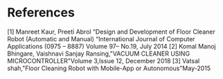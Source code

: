 # References
[1] Manreet Kaur, Preeti Abrol “Design and Development of Floor Cleaner Robot (Automatic and Manual) “International Journal of Computer Applications (0975 – 8887) Volume 97– No.19, July 2014
[2] Komal Manoj Bhingare, Vaishnavi Sanjay Ransing,"VACUUM CLEANER USING MICROCONTROLLER"Volume 3,Issue 12, December 2018
[3] Vatsal shah,"Floor Cleaning Robot with Mobile-App or Autonomous"May-2015